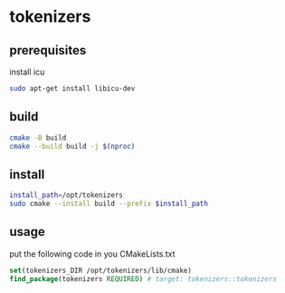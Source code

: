 # tokenizers

## prerequisites

install icu

``` bash
sudo apt-get install libicu-dev
```

## build

``` bash
cmake -B build
cmake --build build -j $(nproc)
```

## install

``` bash
install_path=/opt/tokenizers
sudo cmake --install build --prefix $install_path
```

## usage

put the following code in you CMakeLists.txt

``` cmake
set(tokenizers_DIR /opt/tokenizers/lib/cmake)
find_package(tokenizers REQUIRED) # target: tokenizers::tokenizers

```
